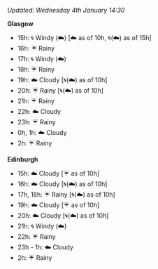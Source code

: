 *Updated: Wednesday 4th January 14:30*

**Glasgow**

* 15h: :cyclone: Windy (:cloud:) [:cloud: as of 10h, :cyclone:(:cloud:) as of 15h]
* 16h: :umbrella: Rainy
* 17h: :cyclone: Windy (:cloud:)
* 18h: :umbrella: Rainy
* 19h: :cloud: Cloudy [:cyclone:(:cloud:) as of 10h]
* 20h: :umbrella: Rainy [:cyclone:(:cloud:) as of 10h]
* 21h: :umbrella: Rainy
* 22h: :cloud: Cloudy
* 23h: :umbrella: Rainy
* 0h, 1h: :cloud: Cloudy
* 2h: :umbrella: Rainy

**Edinburgh**

* 15h: :cloud: Cloudy [:umbrella: as of 10h]
* 16h: :cloud: Cloudy [:cyclone:(:cloud:) as of 10h]
* 17h, 18h: :umbrella: Rainy [:cyclone:(:cloud:) as of 10h]
* 19h: :cloud: Cloudy [:umbrella: as of 10h]
* 20h: :cloud: Cloudy [:cyclone:(:cloud:) as of 10h]
* 21h: :cyclone: Windy (:cloud:)
* 22h: :umbrella: Rainy
* 23h - 1h: :cloud: Cloudy
* 2h: :umbrella: Rainy
